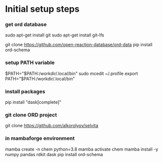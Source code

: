 # Initial setup steps

### get ord database
sudo apt-get install git
sudo apt-get install git-lfs

git clone https://github.com/open-reaction-database/ord-data
pip install ord-schema

### setup PATH variable
$PATH="$PATH:/workdir/.local/bin"
sudo mcedit ~/.profile
export PATH="$PATH:/workdir/.local/bin"

### install packages
pip install "dask[complete]"

### git clone ORD project
git clone https://github.com/alkorolyov/selvita



### in mambaforge environment
mamba create -n chem python=3.8
mamba activate chem
mamba install -y numpy pandas rdkit dask
pip install ord-schema

